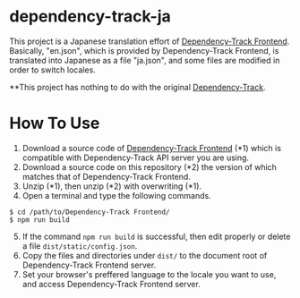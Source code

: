 # dependency-track-ja

This project is a Japanese translation effort of [Dependency-Track Frontend](https://github.com/DependencyTrack/frontend).
Basically, "en.json", which is provided by Dependency-Track Frontend, is translated into Japanese as a file "ja.json",
and some files are modified in order to switch locales.

**This project has nothing to do with the original [Dependency-Track](https://dependencytrack.org/).

# How To Use

1. Download a source code of [Dependency-Track Frontend](https://github.com/DependencyTrack/frontend) (*1) which is compatible with Dependency-Track API server you are using.
2. Download a source code on this repository (*2) the version of which matches that of Dependency-Track Frontend.
3. Unzip (*1), then unzip (*2) with overwriting (*1).
4. Open a terminal and type the following commands.
```
$ cd /path/to/Dependency-Track Frontend/
$ npm run build
```
5. If the command ```npm run build``` is successful, then edit properly or delete a file ```dist/static/config.json```.
6. Copy the files and directories under ```dist/``` to the document root of Dependency-Track Frontend server.
7. Set your browser's preffered language to the locale you want to use, and access Dependency-Track Frontend server.
